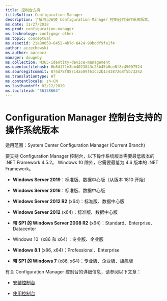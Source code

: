 ```yaml
---
title: 控制台支持
titleSuffix: Configuration Manager
description: 了解可以安装 Configuration Manager 控制台的操作系统版本。
ms.date: 11/27/2018
ms.prod: configuration-manager
ms.technology: configmgr-other
ms.topic: conceptual
ms.assetid: 21a80050-6452-4b7d-8424-99bddf9fa1f4
author: aczechowski
ms.author: aaroncz
manager: dougeby
ms.collection: M365-identity-device-management
ms.openlocfilehash: 6b8d171e3bb4023843c23b45b0ce8f8c45007524
ms.sourcegitcommit: 874d78f08714a509f61c52b154387268f5b73242
ms.translationtype: HT
ms.contentlocale: zh-CN
ms.lasthandoff: 02/12/2019
ms.locfileid: "56138664"
---
```

# <a name="supported-os-versions-for-configuration-manager-consoles"></a>Configuration Manager 控制台支持的操作系统版本

适用范围：System Center Configuration Manager (Current Branch)


要支持 Configuration Manager 控制台，以下操作系统版本需要最低版本的 .NET Framework 4.5.2。 Windows 10 除外，它需要最低为 4.6 版本的 .NET Framework。  

- **Windows Server 2019**：标准版、数据中心版（从版本 1810 开始）  

-   **Windows Server 2016**：标准版、数据中心版  

-   **Windows Server 2012 R2** (x64)：标准版、数据中心版  

-   **Windows Server 2012** (x64)：标准版、数据中心版  

-   **带 SP1 的 Windows Server 2008 R2**  (x64)：Standard、Enterprise、Datacenter  

-   Windows 10（x86 和 x64）：专业版、企业版  

-   **Windows 8.1** (x86, x64)：Professional、Enterprise  

-   **带 SP1 的 Windows 7** (x86, x64)：专业版、企业版、旗舰版  


有关 Configuration Manager 控制台的详细信息，请参阅以下文章：

- [安装控制台](/sccm/core/servers/deploy/install/install-consoles)  

- [使用控制台](/sccm/core/servers/manage/admin-console)  

